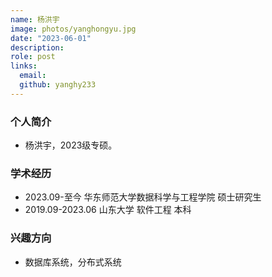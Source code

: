 ```yaml
---
name: 杨洪宇
image: photos/yanghongyu.jpg
date: "2023-06-01"
description: 
role: post
links:
  email: 
  github: yanghy233
---
```


### 个人简介

- 杨洪宇，2023级专硕。

### 学术经历

- 2023.09-至今 华东师范大学数据科学与工程学院 硕士研究生
- 2019.09-2023.06 山东大学 软件工程 本科

### 兴趣方向
- 数据库系统，分布式系统
